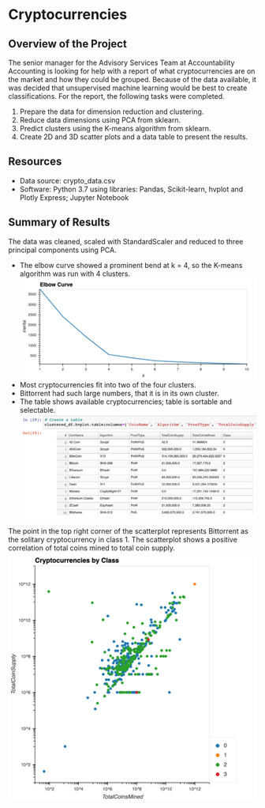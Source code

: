 # Cryptocurrencies

## Overview of the Project
The senior manager for the Advisory Services Team at Accountability Accounting is looking for help with a report of what cryptocurrencies are on the market and how they could be grouped. Because of the data available, it was decided that unsupervised machine learning would be best to create classifications. For the report, the following tasks were completed.

1. Prepare the data for dimension reduction and clustering.
2. Reduce data dimensions using PCA from sklearn.
3. Predict clusters using the K-means algorithm from sklearn.
4. Create 2D and 3D scatter plots and a data table to present the results.

## Resources
- Data source: crypto_data.csv
- Software: Python 3.7 using libraries: Pandas, Scikit-learn, hvplot and Plotly Express; Jupyter Notebook

## Summary of Results
The data was cleaned, scaled with StandardScaler and reduced to three principal components using PCA.
- The elbow curve showed a prominent bend at k = 4, so the K-means algorithm was run with 4 clusters.
![Elbow curve with bend at k equals four](images/Fig2.png)
- Most cryptocurrencies fit into two of the four clusters.
- Bittorrent had such large numbers, that it is in its own cluster.
- The table shows available cryptocurrencies; table is sortable and selectable.
![Preview of table](images/table.png)

The point in the top right corner of the scatterplot represents Bittorrent as the solitary cryptocurrency in class 1. The scatterplot shows a positive correlation of total coins mined to total coin supply.
![Cryptocurrencies by class](images/Fig1.png)
